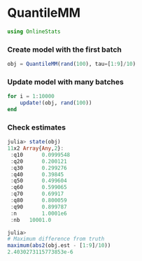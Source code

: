 
# QuantileMM


````julia
using OnlineStats
````





### Create model with the first batch
````julia
obj = QuantileMM(rand(100), tau=[1:9]/10)
````





### Update model with many batches
````julia
for i = 1:10000
    update!(obj, rand(100))
end
````





### Check estimates
````julia
julia> state(obj)
11x2 Array{Any,2}:
 :q10      0.0999548
 :q20      0.200121 
 :q30      0.299276 
 :q40      0.39845  
 :q50      0.499604 
 :q60      0.599065 
 :q70      0.69917  
 :q80      0.800059 
 :q90      0.899787 
 :n        1.0001e6 
 :nb   10001.0      

julia> 
# Maximum difference from truth
maximum(abs2(obj.est - [1:9]/10))
2.4030273115773853e-6

````


